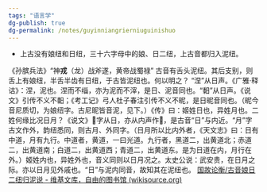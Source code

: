 ```yaml
---
tags: "语言学"
dg-publish: true
dg-permalink: /notes/guyinniangrierniuguinishuo
---
```

- 上古没有娘纽和日纽，三十六字母中的娘、日二纽，上古音都归入泥纽。

《孙膑兵法》“神**戎**（龙）战斧遂，黄帝战蜀禄”
古音有舌头泥纽。其后支别，则舌上有娘纽，半舌半齿有日纽，于古皆泥纽也。何以明之？
“涅”从日声。《广雅·释诂》：涅，泥也。涅而不缁，亦为泥而不滓，是日、泥音同也。“䵒”从日声。《说文》引传不义不䵒；《考工记》弓人杜子春注引传不义不昵，是日昵音同也。（昵今音尼质切，为娘纽字。古尼昵皆音泥，见下。）《传》曰：姬姓日也，异姓月也。二姓何缘比况日月？《说文》𢓴字从日，亦从内声作𢓇，是古音“日”与内近。“月”字古文作外，韵纽悉同，则古月、外同字。（日月所以比内外者，《天文志》曰：日有中道，月有九行。中道者，黄道，一曰光道。九行者，黑道二，出黄道北；赤道二，出黄道南；白道二，出黄道西；青道二，出黄道东。是为日道在内，月行在外。）姬姓内也，异姓外也，音义同则以日月况之。太史公说：武安贵，在日月之际。亦以日月见外戚也。“日”与泥内同音，故知其在泥纽也。
[国故论衡/古音娘日二纽归泥说 - 维基文库，自由的图书馆 (wikisource.org)](https://zh.wikisource.org/zh-hans/%E5%9C%8B%E6%95%85%E8%AB%96%E8%A1%A1/%E5%8F%A4%E9%9F%B3%E5%A8%98%E6%97%A5%E4%BA%8C%E7%B4%90%E6%AD%B8%E6%B3%A5%E8%AA%AA)
